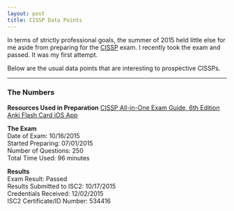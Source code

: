 ```yaml
---
layout: post
title: CISSP Data Points
---
```


In terms of strictly professional goals, the summer of 2015 held little else for me aside from preparing for the [CISSP](https://www.isc2.org/cissp/default.aspx) exam.  I recently took the exam and passed.  It was my first attempt.

Below are the usual data points that are interesting to prospective CISSPs.

---
### The Numbers

**Resources Used in Preparation**
[CISSP All-in-One Exam Guide, 6th Edition](https://www.amazon.com/CISSP-All-One-Guide-Edition/dp/0071781749)
[Anki Flash Card iOS App](https://ankisrs.net)

**The Exam**  
Date of Exam: 10/16/2015  
Started Preparing: 07/01/2015  
Number of Questions: 250  
Total Time Used: 96 minutes  

**Results**  
Exam Result: Passed  
Results Submitted to ISC2: 10/17/2015  
Credentials Received: 12/02/2015  
ISC2 Certificate/ID Number: 534416  
